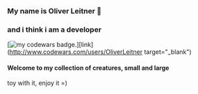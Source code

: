 ### My name is Oliver Leitner 👋

### and i think i am a developer

[![my codewars badge.](https://www.codewars.com/users/OliverLeitner/badges/large)][link](http://www.codewars.com/users/OliverLeitner target="_blank")

<!--
**OliverLeitner/OliverLeitner** is a ✨ _special_ ✨ repository because its `README.md` (this file) appears on your GitHub profile.

Here are some ideas to get you started:

- 🔭 I’m currently working on ...
- 🌱 I’m currently learning ...
- 👯 I’m looking to collaborate on ...
- 🤔 I’m looking for help with ...
- 💬 Ask me about ...
- 📫 How to reach me: ...
- 😄 Pronouns: ...
- ⚡ Fun fact: ...
-->

#### Welcome to my collection of creatures, small and large

toy with it, enjoy it =)

